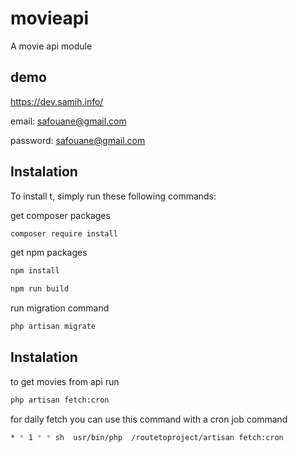 # movieapi
A movie api module 

## demo

https://dev.samih.info/

email: safouane@gmail.com

password: safouane@gmail.com

## Instalation
To install t, simply run these following commands:

get composer packages
``` bash
composer require install
```

get npm packages
``` bash
npm install
```

``` bash
npm run build
```

run migration command
``` bash
php artisan migrate
```
## Instalation

to get movies from api run
``` bash
php artisan fetch:cron
```
for daily fetch you can use this command with a cron job command

``` bash
* * 1 * * sh  usr/bin/php  /routetoproject/artisan fetch:cron
```

